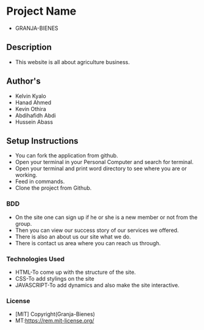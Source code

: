 # Project Name
- GRANJA-BIENES
## Description
- This website is all about agriculture business.
## Author's
- Kelvin Kyalo
- Hanad Ahmed
- Kevin Othira
- Abdihafidh Abdi
- Hussein Abass
## Setup Instructions
- You can fork the application from github.
- Open your terminal in your Personal Computer and search for terminal.
- Open your terminal and print word directory to see where you are or working.
- Feed in commands.
- Clone the project from Github.
### BDD
- On the site one can sign up if he or she is a new member or not from the group.
- Then you can view our success story of our services we offered.
- There is also an about us our site what we do.
- There is contact us area where you can reach us through.
### Technologies Used
- HTML-To come up with the structure of the site.
- CSS-To add stylings on the site
- JAVASCRIPT-To add dynamics and also make the site interactive.
### License
- [MIT] Copyright(Granja-Bienes)
- MT:https://rem.mit-license.org/